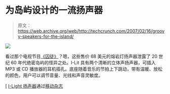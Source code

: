 # 为岛屿设计的一流扬声器

> 原文：<https://web.archive.org/web/http://techcrunch.com/2007/02/16/groovy-speakers-for-the-island/>

![](img/38e599a2c424080e5ccf0ff2b51534cd.png)

看过那个电视节目[《囚徒》](https://web.archive.org/web/20151007134751/http://en.wikipedia.org/wiki/The_Prisoner)？嗯，这些售价 68 美元的熔岩灯扬声器泄露了 20 世纪 60 年代绝密岛屿的怪异之处。I-Lit 具有两个清晰的立体声扬声器，可插入 MP3 或 CD 播放器的耳机插孔。底座随着音乐的节拍上下跳动，带有温暖、放松的颜色，用户可以调节音量、光线和声音灵敏度。

[ [I-Light 扬声器](https://web.archive.org/web/20151007134751/http://www.iwantoneofthose.com/new-arrivals/i-light-speaker/index.html)通过[移动杂志](https://web.archive.org/web/20151007134751/http://www.mobilemag.com/content/100/337/C11782/)